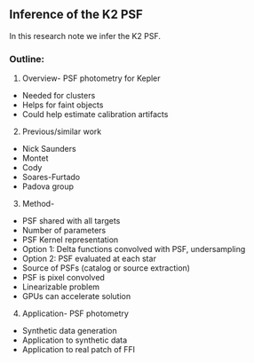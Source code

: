 Inference of the K2 PSF
---

In this research note we infer the K2 PSF.  

### Outline:

1. Overview- PSF photometry for Kepler
  - Needed for clusters
  - Helps for faint objects
  - Could help estimate calibration artifacts
2. Previous/similar work
  - Nick Saunders
  - Montet
  - Cody
  - Soares-Furtado
  - Padova group
3. Method-
  - PSF shared with all targets
  - Number of parameters
  - PSF Kernel representation
  - Option 1: Delta functions convolved with PSF, undersampling
  - Option 2: PSF evaluated at each star
  - Source of PSFs (catalog or source extraction)
  - PSF is pixel convolved
  - Linearizable problem
  - GPUs can accelerate solution
4. Application- PSF photometry
  - Synthetic data generation
  - Application to synthetic data
  - Application to real patch of FFI
  
